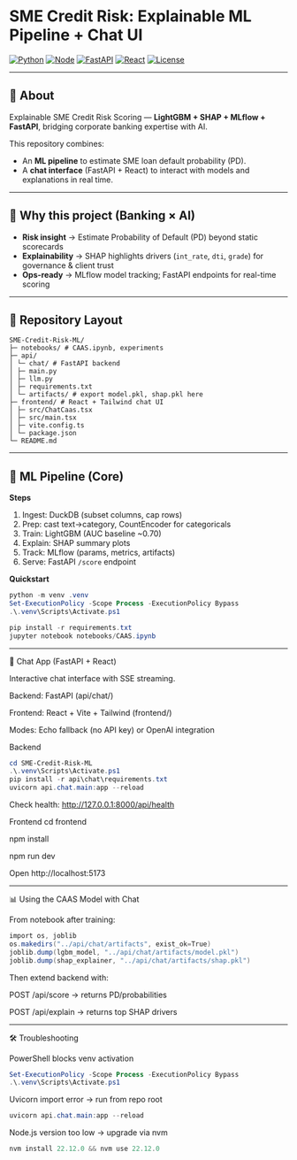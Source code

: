 # SME Credit Risk: Explainable ML Pipeline + Chat UI

[![Python](https://img.shields.io/badge/Python-3.10+-blue.svg)](https://www.python.org/)
[![Node](https://img.shields.io/badge/Node.js-20.19%2B%20or%2022.12%2B-green.svg)](https://nodejs.org/)
[![FastAPI](https://img.shields.io/badge/FastAPI-0.115.0-teal.svg)](https://fastapi.tiangolo.com/)
[![React](https://img.shields.io/badge/React-Vite%20%2B%20Tailwind-lightblue.svg)](https://vitejs.dev/)
[![License](https://img.shields.io/badge/License-MIT-yellow.svg)](LICENSE)

---

## 📌 About

Explainable SME Credit Risk Scoring — **LightGBM + SHAP + MLflow + FastAPI**, bridging corporate banking expertise with AI.  

This repository combines:
- An **ML pipeline** to estimate SME loan default probability (PD).  
- A **chat interface** (FastAPI + React) to interact with models and explanations in real time.  

---

## 🏦 Why this project (Banking × AI)

- **Risk insight** → Estimate Probability of Default (PD) beyond static scorecards  
- **Explainability** → SHAP highlights drivers (`int_rate`, `dti`, `grade`) for governance & client trust  
- **Ops-ready** → MLflow model tracking; FastAPI endpoints for real-time scoring  

---

## 📂 Repository Layout

```
SME-Credit-Risk-ML/
├─ notebooks/ # CAAS.ipynb, experiments
├─ api/
│ └─ chat/ # FastAPI backend
│ ├─ main.py
│ ├─ llm.py
│ ├─ requirements.txt
│ └─ artifacts/ # export model.pkl, shap.pkl here
├─ frontend/ # React + Tailwind chat UI
│ ├─ src/ChatCaas.tsx
│ ├─ src/main.tsx
│ ├─ vite.config.ts
│ └─ package.json
└─ README.md
```

---

## 🔄 ML Pipeline (Core)

**Steps**
1. Ingest: DuckDB (subset columns, cap rows)  
2. Prep: cast text→category, CountEncoder for categoricals  
3. Train: LightGBM (AUC baseline ~0.70)  
4. Explain: SHAP summary plots  
5. Track: MLflow (params, metrics, artifacts)  
6. Serve: FastAPI `/score` endpoint  

**Quickstart**
```powershell
python -m venv .venv
Set-ExecutionPolicy -Scope Process -ExecutionPolicy Bypass
.\.venv\Scripts\Activate.ps1

pip install -r requirements.txt
jupyter notebook notebooks/CAAS.ipynb
```

---
💬 Chat App (FastAPI + React)

Interactive chat interface with SSE streaming.

Backend: FastAPI (api/chat/)

Frontend: React + Vite + Tailwind (frontend/)

Modes: Echo fallback (no API key) or OpenAI integration


Backend
```powershell
cd SME-Credit-Risk-ML
.\.venv\Scripts\Activate.ps1
pip install -r api\chat\requirements.txt
uvicorn api.chat.main:app --reload
```

Check health: http://127.0.0.1:8000/api/health


Frontend
cd frontend

npm install

npm run dev


Open http://localhost:5173

---

📊 Using the CAAS Model with Chat


From notebook after training:

```powershell
import os, joblib
os.makedirs("../api/chat/artifacts", exist_ok=True)
joblib.dump(lgbm_model, "../api/chat/artifacts/model.pkl")
joblib.dump(shap_explainer, "../api/chat/artifacts/shap.pkl")
```

Then extend backend with:

POST /api/score → returns PD/probabilities

POST /api/explain → returns top SHAP drivers


---

🛠️ Troubleshooting

PowerShell blocks venv activation

```powershell
Set-ExecutionPolicy -Scope Process -ExecutionPolicy Bypass
.\.venv\Scripts\Activate.ps1
```

Uvicorn import error → run from repo root

```powershell
uvicorn api.chat.main:app --reload
```

Node.js version too low → upgrade via nvm

```powershell
nvm install 22.12.0 && nvm use 22.12.0
```
